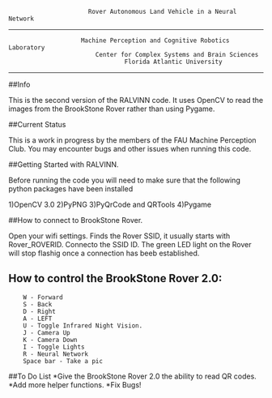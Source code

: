                           Rover Autonomous Land Vehicle in a Neural Network
-------------------------------------------------------

                        Machine Perception and Cognitive Robotics Laboratory
                            Center for Complex Systems and Brain Sciences
                                    Florida Atlantic University
-------------------------------------------------------
##Info

This is the second version of the RALVINN code. It uses OpenCV to read the images from
the BrookStone Rover rather than using Pygame. 

##Current Status

This is a work in progress by the members of the FAU Machine Perception Club. You may encounter bugs and
other issues when running this code. 

##Getting Started with RALVINN.

Before running the code you will need to make sure that the following python packages have been installed

1)OpenCV 3.0
2)PyPNG
3)PyQrCode and QRTools
4)Pygame

##How to connect to BrookStone Rover.

Open your wifi settings. Finds the Rover SSID, it usually starts with Rover_ROVERID. Connecto the SSID ID. The green LED light on the Rover will stop flashig once a connection has beeb established.

## How to control the BrookStone Rover 2.0:
        W - Forward
        S - Back
        D - Right
        A - LEFT
        U - Toggle Infrared Night Vision.
        J - Camera Up
        K - Camera Down
        I - Toggle Lights
        R - Neural Network
        Space bar - Take a pic


##To Do List
*Give the BrookStone Rover 2.0 the ability to read QR codes.
*Add more helper functions.
*Fix Bugs!

